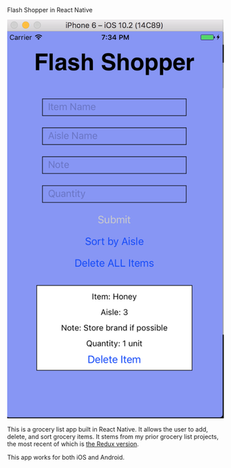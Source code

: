 Flash Shopper in React Native

![Screen shot](images/flash-shopper-screenshot-mobile.png)

This is a grocery list app built in React Native. It allows the user to add, delete, and sort grocery items. It stems from my prior grocery list projects, the most recent of which is [the Redux version](https://github.com/gness1804/grocery-list-redux).

This app works for both iOS and Android.
